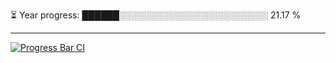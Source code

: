 
⏳ Year progress: ██████░░░░░░░░░░░░░░░░░░░░░░░░ 21.17 %

---

[![Progress Bar CI](https://github.com/thatoranzhevyy/thatoranzhevyy/actions/workflows/node.js.yml/badge.svg)](https://github.com/thatoranzhevyy/thatoranzhevyy/actions/workflows/node.js.yml)


